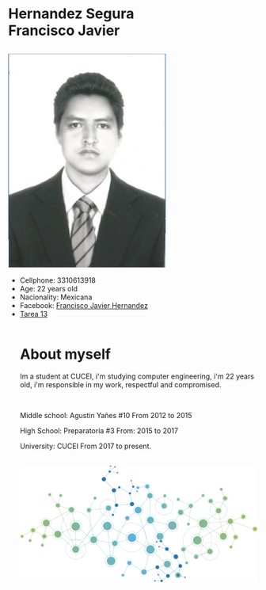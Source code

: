 <html>
<body>
  <div id="main">
    <div id="header">
      <div id="logo">
        <div id="logo_text">
          <h1>Hernandez Segura<br> Francisco Javier</h1>
          <h2></h2>
        </div>
        <div>
            <img src="Foto.png" alt="perfil">
        </div>
      </div>
    </div>
    <div id="site_content">
      <div class="sidebar">
        <ul class="options-list">
          <li class="options-item">Cellphone: 3310613918</li>
          <li class="options-item">Age: 22 years old</li>
          <li class="options-item">Nacionality: Mexicana</li>
          <li class="options-item">Facebook: <a href="https://www.facebook.com/francisco.h.segura">Francisco Javier Hernandez</li>
          <li class="options-item"><a href="tarea13.html">Tarea 13</a></li>
      <div id="content" class="center">
        <br><h1>About myself</h1>
        <p>
          Im a student at CUCEI, i'm studying computer engineering, i'm 22 years old, i'm responsible in my work, respectful and compromised.
        </p>
        <br><p>
          Middle school: Agustin Yañes #10
          From 2012 to 2015
        </p>
        <p>
            High School: Preparatoria #3
            From: 2015 to 2017
        </P>
        <p>
          University: CUCEI
          From 2017 to present.
        </p>
        <br>
        <img src="networks.png" alt="Networks">
      </div>
    </div>
</body>
</html>
